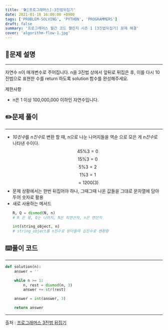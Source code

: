 ```yaml
---
title: '🛠️[프로그래머스]-3진법뒤집기'
date: 2021-01-18 16:00:00 +0900
tags: ['PROBLEM-SOLVING', 'PYTHON', 'PROGRAMMERS']
draft: false
summary: '프로그래머스 월간 코드 챌린지 시즌 1 [3진법뒤집기] 문제 해결'
cover: 'algorithm-flow-1.jpg'
---
```


## 📖문제 설명
---
자연수 n이 매개변수로 주어집니다. n을 3진법 상에서 앞뒤로 뒤집은 후, 이를 다시 10진법으로 표현한 수를 return 하도록 solution 함수를 완성해주세요.

제한사항
- n은 1 이상 100,000,000 이하인 자연수입니다.

## ✏️문제 풀이
---
- *10진수*를 *n진수*로 변환 할 때, n으로 나눈 나머지들을 역순 으로 모은 게 *n진수*로 나타낸 수이다.
$$45 \% 3 = 0 $$
$$15 \% 3 = 0 $$
$$5 \% 3 = 2 $$
$$1 \% 3 = 1 $$
$$ = 1200(3)$$
- 문제 상황에서는 한번 뒤집어야 하나, 그때그때 나온 값들을 그대로 문자열에 담아두어 숫자로 활용
- 새로 사용하는 메서드
  ```python
  R, Q = divmod(N, n)
  # R 은 몫, Q는 나머지, N은 피연산자, n은 연산자
  ```
  ```python
  int(string_object, n)
  # string_object를 n진수로 받아들여 십진수로 변환함
  ```

## ⌨️풀이 코드
---
```python
def solution(n):
    answer = ''

    while n >= 1:
        n, rest = divmod(n, 3)
        answer += str(rest)

    answer = int(answer, 3)

    return answer
```
-----
출처 : [프로그래머스 3진법 뒤집기](https://programmers.co.kr/learn/courses/30/lessons/68935)